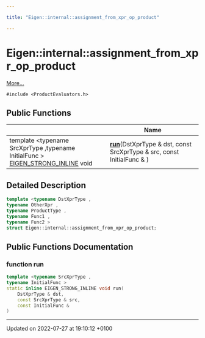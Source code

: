 ```yaml
---

title: "Eigen::internal::assignment_from_xpr_op_product"

---
```


# Eigen::internal::assignment_from_xpr_op_product



 [More...](#detailed-description)


`#include <ProductEvaluators.h>`

## Public Functions

|                | Name           |
| -------------- | -------------- |
| template <typename SrcXprType ,typename InitialFunc \> <br><a href="http://example.org/files/macros_8h/#define-eigen-strong-inline">EIGEN_STRONG_INLINE</a> void | **[run](http://example.org/classes/structeigen_1_1internal_1_1assignment__from__xpr__op__product/#function-run)**(DstXprType & dst, const SrcXprType & src, const InitialFunc & ) |

## Detailed Description

```cpp
template <typename DstXprType ,
typename OtherXpr ,
typename ProductType ,
typename Func1 ,
typename Func2 >
struct Eigen::internal::assignment_from_xpr_op_product;
```

## Public Functions Documentation

### function run

```cpp
template <typename SrcXprType ,
typename InitialFunc >
static inline EIGEN_STRONG_INLINE void run(
    DstXprType & dst,
    const SrcXprType & src,
    const InitialFunc & 
)
```


-------------------------------

Updated on 2022-07-27 at 19:10:12 +0100